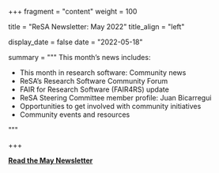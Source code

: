 +++ 
fragment = "content" 
weight = 100

title = "ReSA Newsletter: May 2022" 
title_align = "left"

display_date = false 
date = "2022-05-18"

summary = """ 
This month’s news includes:

* This month in research software: Community news
* ReSA’s Research Software Community Forum
* FAIR for Research Software (FAIR4RS) update
* ReSA Steering Committee member profile: Juan Bicarregui
* Opportunities to get involved with community initiatives
* Community events and resources

"""

+++

**[Read the May Newsletter](https://preview.mailerlite.io/preview/778129/emails/114349980166129455)**
